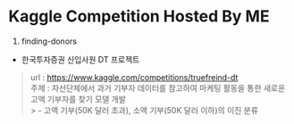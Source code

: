 # Kaggle Competition Hosted By ME

1. finding-donors 
  - 한국투자증권 신입사원 DT 프로젝트
  > url : https://www.kaggle.com/competitions/truefreind-dt <br>
  > 주제 : 자선단체에서 과거 기부자 데이터를 참고하여 마케팅 활동을 통한 새로운 고액 기부자를 찾기 모델 개발<br>
    > - 고액 기부(50K 달러 초과), 소액 기부(50K 달러 이하)의 이진 분류

